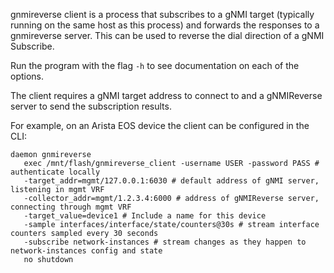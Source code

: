 gnmireverse client is a process that subscribes to a gNMI target
(typically running on the same host as this process) and forwards the
responses to a gnmireverse server. This can be used to reverse the
dial direction of a gNMI Subscribe.

Run the program with the flag `-h` to see documentation on each of the
options.

The client requires a gNMI target address to connect to and a
gNMIReverse server to send the subscription results.

For example, on an Arista EOS device the client can be configured in the CLI:

```
daemon gnmireverse
   exec /mnt/flash/gnmireverse_client -username USER -password PASS # authenticate locally
   -target_addr=mgmt/127.0.0.1:6030 # default address of gNMI server, listening in mgmt VRF
   -collector_addr=mgmt/1.2.3.4:6000 # address of gNMIReverse server, connecting through mgmt VRF
   -target_value=device1 # Include a name for this device
   -sample interfaces/interface/state/counters@30s # stream interface counters sampled every 30 seconds
   -subscribe network-instances # stream changes as they happen to network-instances config and state
   no shutdown
```
